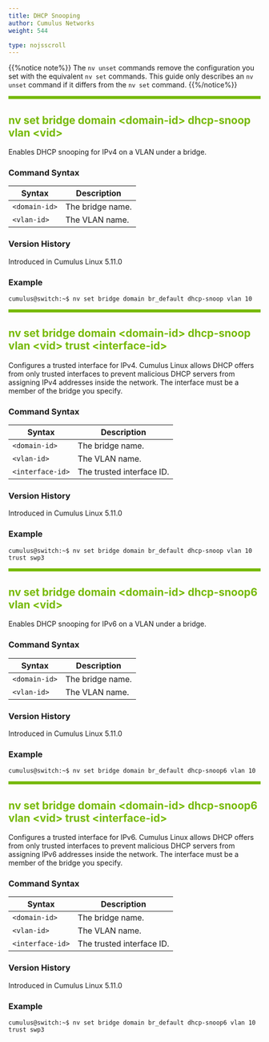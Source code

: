 ```yaml
---
title: DHCP Snooping
author: Cumulus Networks
weight: 544

type: nojsscroll
---
```

<style>
h { color: RGB(118,185,0)}
</style>
{{%notice note%}}
The `nv unset` commands remove the configuration you set with the equivalent `nv set` commands. This guide only describes an `nv unset` command if it differs from the `nv set` command.
{{%/notice%}}

<HR STYLE="BORDER: DASHED RGB(118,185,0) 0.5PX;BACKGROUND-COLOR: RGB(118,185,0);HEIGHT: 4.0PX;"/>

## <h>nv set bridge domain \<domain-id\> dhcp-snoop vlan \<vid\></h>

Enables DHCP snooping for IPv4 on a VLAN under a bridge.

### Command Syntax

| Syntax | Description |
| --------- | -------------- |
| `<domain-id>` | The bridge name. |
| `<vlan-id>` | The VLAN name. |

### Version History

Introduced in Cumulus Linux 5.11.0

### Example

```
cumulus@switch:~$ nv set bridge domain br_default dhcp-snoop vlan 10
```

<HR STYLE="BORDER: DASHED RGB(118,185,0) 0.5PX;BACKGROUND-COLOR: RGB(118,185,0);HEIGHT: 4.0PX;"/>

## <h>nv set bridge domain \<domain-id\> dhcp-snoop vlan \<vid\> trust \<interface-id\></h>

Configures a trusted interface for IPv4. Cumulus Linux allows DHCP offers from only trusted interfaces to prevent malicious DHCP servers from assigning IPv4 addresses inside the network. The interface must be a member of the bridge you specify.

### Command Syntax

| Syntax | Description |
| --------- | -------------- |
| `<domain-id>` | The bridge name. |
| `<vlan-id>` | The VLAN name. |
| `<interface-id>` | The trusted interface ID. |

### Version History

Introduced in Cumulus Linux 5.11.0

### Example

```
cumulus@switch:~$ nv set bridge domain br_default dhcp-snoop vlan 10 trust swp3
```

<HR STYLE="BORDER: DASHED RGB(118,185,0) 0.5PX;BACKGROUND-COLOR: RGB(118,185,0);HEIGHT: 4.0PX;"/>

## <h>nv set bridge domain \<domain-id\> dhcp-snoop6 vlan \<vid\></h>

Enables DHCP snooping for IPv6 on a VLAN under a bridge.

### Command Syntax

| Syntax | Description |
| --------- | -------------- |
| `<domain-id>` | The bridge name. |
| `<vlan-id>` | The VLAN name. |

### Version History

Introduced in Cumulus Linux 5.11.0

### Example

```
cumulus@switch:~$ nv set bridge domain br_default dhcp-snoop6 vlan 10
```

<HR STYLE="BORDER: DASHED RGB(118,185,0) 0.5PX;BACKGROUND-COLOR: RGB(118,185,0);HEIGHT: 4.0PX;"/>

## <h>nv set bridge domain \<domain-id\> dhcp-snoop6 vlan \<vid\> trust \<interface-id\></h>

Configures a trusted interface for IPv6. Cumulus Linux allows DHCP offers from only trusted interfaces to prevent malicious DHCP servers from assigning IPv6 addresses inside the network. The interface must be a member of the bridge you specify.

### Command Syntax

| Syntax | Description |
| --------- | -------------- |
| `<domain-id>` | The bridge name. |
| `<vlan-id>` | The VLAN name. |
| `<interface-id>` | The trusted interface ID. |

### Version History

Introduced in Cumulus Linux 5.11.0

### Example

```
cumulus@switch:~$ nv set bridge domain br_default dhcp-snoop6 vlan 10 trust swp3
```
